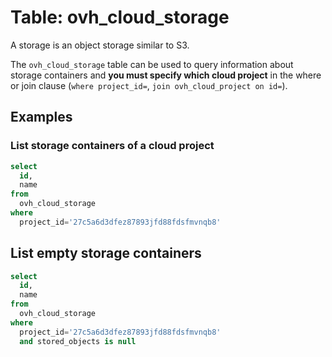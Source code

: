 # Table: ovh_cloud_storage

A storage is an object storage similar to S3.

The `ovh_cloud_storage` table can be used to query information about storage containers and **you must specify which cloud project** in the where or join clause (`where project_id=`, `join ovh_cloud_project on id=`).

## Examples

### List storage containers of a cloud project

```sql
select
  id,
  name
from
  ovh_cloud_storage
where
  project_id='27c5a6d3dfez87893jfd88fdsfmvnqb8'
```

## List empty storage containers

```sql
select
  id,
  name
from
  ovh_cloud_storage
where
  project_id='27c5a6d3dfez87893jfd88fdsfmvnqb8'
  and stored_objects is null
```
